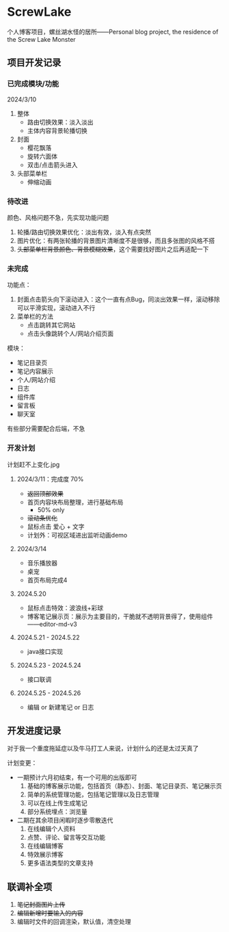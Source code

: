 # ScrewLake

个人博客项目，螺丝湖水怪的居所——Personal blog project, the residence of the Screw Lake Monster

## 项目开发记录

### 已完成模块/功能

2024/3/10

1. 整体
   - 路由切换效果：淡入淡出
   - 主体内容背景轮播切换
2. 封面
   - 樱花飘落
   - 旋转六面体
   - 双击/点击箭头进入
3. 头部菜单栏
   - 伸缩动画

### 待改进

颜色、风格问题不急，先实现功能问题

1. 轮播/路由切换效果优化：淡出有效，淡入有点突然
2. 图片优化：有两张轮播的背景图片清晰度不是很够，而且多张图的风格不搭
3. ~~头部菜单栏背景颜色、背景模糊效果~~，这个需要找好图片之后再适配一下

### 未完成

功能点：

1. 封面点击箭头向下滚动进入：这个一直有点Bug，同淡出效果一样，滚动移除可以平滑实现，滚动进入不行
2. 菜单栏的方法
   - 点击跳转其它网站
   - 点击头像跳转个人/网站介绍页面

模块：

- 笔记目录页
- 笔记内容展示
- 个人/网站介绍
- 日志
- 组件库
- 留言板
- 聊天室

有些部分需要配合后端，不急

### 开发计划

计划赶不上变化.jpg

1. 2024/3/11：完成度 70%
   - ~~返回顶部效果~~
   - 首页内容块布局整理，进行基础布局
     - 50% only
   - ~~滚动条优化~~
   - 鼠标点击 爱心 + 文字
   - 计划外：可视区域进出监听动画demo
2. 2024/3/14
   - 音乐播放器
   - 桌宠
   - 首页布局完成4


1. 2024.5.20
   - 鼠标点击特效：波浪线+彩球
   - 博客笔记展示页：展示为主要目的，干脆就不透明背景得了，使用组件——editor-md-v3
2. 2024.5.21 - 2024.5.22
   - java接口实现
3. 2024.5.23 - 2024.5.24
   - 接口联调
4. 2024.5.25 - 2024.5.26
   - 编辑 or 新建笔记 or 日志
   
## 开发进度记录

对于我一个重度拖延症以及牛马打工人来说，计划什么的还是太过天真了

计划变更：

- 一期预计六月初结束，有一个可用的出版即可
  1. 基础的博客展示功能，包括首页（静态）、封面、笔记目录页、笔记展示页
  2. 简单的系统管理功能，包括笔记管理以及日志管理
  3. 可以在线上传生成笔记
  4. 部分系统埋点：浏览量
- 二期在其余项目闲暇时逐步零散迭代
  1. 在线编辑个人资料
  2. 点赞、评论、留言等交互功能
  3. 在线编辑博客
  4. 特效展示博客
  5. 更多语法类型的文章支持

## 联调补全项

1. ~~笔记封面图片上传~~
2. ~~编辑新增时要输入的内容~~
3. 编辑时文件的回调渲染，默认值，清空处理  